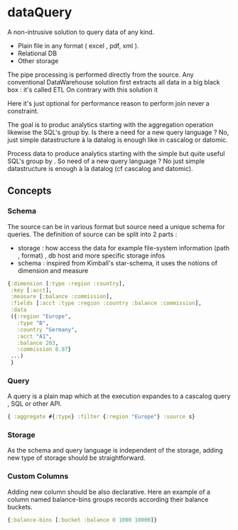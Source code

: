 # dataQuery

A non-intrusive solution to query data of any kind.

  - Plain file in any format ( excel , pdf, xml ).
  - Relational DB
  - Other storage

The pipe processing is performed directly from the source.
Any conventional DataWarehouse solution first extracts all data in a big black box : it's called ETL
On contrary with this solution it

Here it's just optional for performance reason to perform join never a constraint.

The goal is to produc analytics starting with the aggregation operation likewise the SQL's group by.
Is there a need for a new query language ?
No, just simple datastructure à la datalog is enough like in cascalog or datomic.

Process data to produce analytics starting with the simple but quite useful SQL's group by .
So need of a new query language ? No just simple datastructure is enough à la datalog (cf cascalog and datomic).

## Concepts

### Schema

The source can be in various format but source need a unique schema for queries.
The definition of source can be split into 2 parts :
  - storage : how access the data for example file-system information (path , format) , db host and more specific storage infos
  - schema : inspired from Kimball's star-schema, it uses the notions of dimension and measure

```clojure
{:dimension [:type :region :country],
 :key [:acct],
 :measure [:balance :commission],
 :fields [:acct :type :region :country :balance :commission],
 :data
 ({:region "Europe",
   :type "B",
   :country "Germany",
   :acct "A1",
   :balance 203,
   :commission 8.97}
 ...)
 }
```

### Query

A query is a plain map which at the execution expandes to a cascalog query , SQL or other API.

```clojure
{ :aggregate #{:type} :filter {:region "Europe"} :source s}
```

### Storage

As the schema and query language is independent of the storage,
adding new type of storage should be straightforward.

### Custom Columns
Adding new column should be also declarative.
Here an example of a column named balance-bins groups records according their balance buckets.

```clojure
{:balance-bins [:bucket :balance 0 1000 10000]}
```

